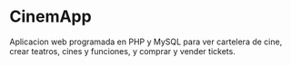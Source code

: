 # CinemApp

Aplicacion web programada en PHP y MySQL para ver cartelera de cine, crear teatros, cines y funciones, y comprar y vender tickets.
